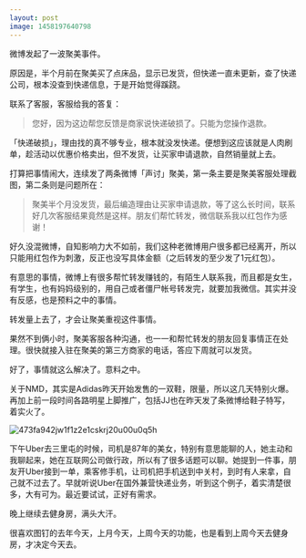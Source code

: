 ```yaml
---
layout: post
image: 1458197640798
---
```


微博发起了一波聚美事件。

原因是，半个月前在聚美买了点床品，显示已发货，但快递一直未更新，查了快递公司，根本没查到快递信息，于是开始觉得蹊跷。

联系了客服，客服给我的答复：

> 您好，因为这边帮您反馈是商家说快递破损了。只能为您操作退款。

「快递破损」，理由找的真不够专业，根本就没发快递。便想到这应该就是人肉刷单，趁活动以优惠价格卖出，但不发货，让买家申请退款，自然销量就上去。

打算把事情闹大，连续发了两条微博「声讨」聚美，第一条主要是聚美客服处理截图，第二条则是问题所在：

> 聚美半个月没发货，最后编造理由让买家申请退款，等了这么长时间，联系好几次客服结果竟然是这样。朋友们帮忙转发，微信联系我以红包作为感谢！

好久没混微博，自知影响力大不如前，我们这种老微博用户很多都已经离开，所以只能用红包作为刺激，反正也没写具体金额（之后转发的至少发了1元红包）。

有意思的事情，微博上有很多帮忙转发赚钱的，有陌生人联系我，而且都是女生，有学生，也有妈妈级别的，用自己或者僵尸帐号转发完，就要加我微信。其实并没有反感，也是预料之中的事情。

转发量上去了，才会让聚美重视这件事情。

果然不到俩小时，聚美客服各种沟通，也一一和帮忙转发的朋友回复事情正在处理。很快就接入驻在聚美的第三方商家的电话，答应下周就可以发货。

好了，事情就这么解决了。意料之中。

关于NMD，其实是Adidas昨天开始发售的一双鞋，限量，所以这几天特别火爆。再加上前一段时间各路明星上脚推广，包括JJ也在昨天发了条微博给鞋子特写，着实火了。

![473fa942jw1f1z2e1cskrj20u00u0q5h](http://binnng.coding.io/assets/images/473fa942jw1f1z2e1cskrj20u00u0q5h.jpg)

下午Uber去三里屯的时候，司机是87年的美女，特别有意思能聊的人，她主动和我聊起来，她在互联网公司做行政，所以有了很多话题可以聊。她提到一件事，朋友开Uber接到一单，乘客修手机，让司机把手机送到中关村，到时有人来拿，自己就不过去了。早就听说Uber在国外兼营快递业务，听到这个例子，着实清楚很多，大有可为。最近要试试，正好有需求。

晚上继续去健身房，满头大汗。

很喜欢图钉的去年今天，上月今天，上周今天的功能，也是看到上周今天去健身房，才决定今天去。